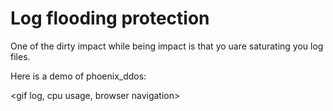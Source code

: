 # Log flooding protection

One of the dirty impact while being impact is that yo uare saturating you log files.

Here is a demo of phoenix_ddos:

<gif log, cpu usage, browser navigation>

